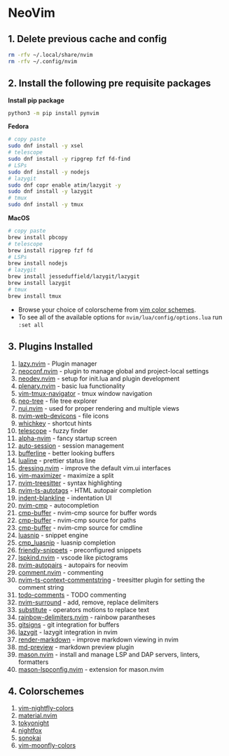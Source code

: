 # NeoVim

## 1. Delete previous cache and config
```bash
rm -rfv ~/.local/share/nvim
rm -rfv ~/.config/nvim
```

## 2. Install the following pre requisite packages

**Install pip package**
```bash
python3 -m pip install pynvim
```

**Fedora**
```bash
# copy paste
sudo dnf install -y xsel
# telescope
sudo dnf install -y ripgrep fzf fd-find
# LSPs
sudo dnf install -y nodejs
# lazygit
sudo dnf copr enable atim/lazygit -y
sudo dnf install -y lazygit
# tmux
sudo dnf install -y tmux
```

**MacOS**
```bash
# copy paste
brew install pbcopy
# telescope
brew install ripgrep fzf fd
# LSPs
brew install nodejs
# lazygit
brew install jesseduffield/lazygit/lazygit
brew install lazygit
# tmux
brew install tmux
```

-	Browse your choice of colorscheme from [vim color schemes](https://vimcolorschemes.com).
-   To see all of the available options for `nvim/lua/config/options.lua` run `:set all`

## 3. Plugins Installed
1.  [lazy.nvim](https://github.com/folke/lazy.nvim) - Plugin manager
2.  [neoconf.nvim](https://github.com/folke/neoconf.nvim) - plugin to manage global and project-local settings
3.  [neodev.nvim](https://github.com/folke/neodev.nvim) - setup for init.lua and plugin development
4.  [plenary.nvim](https://github.com/nvim-lua/plenary.nvim) - basic lua functionality
5.  [vim-tmux-navigator](https;//github.com/christoomey/vim-tmux-navigator) - tmux window navigation
6.  [neo-tree](https://github.com/nvim-neo-tree/neo-tree.nvim) - file tree explorer
7.  [nui.nvim](https://github.com/MunifTanjim/nui.nvim) - used for proper rendering and multiple views
8.  [nvim-web-devicons](https://github.com/nvim-tree/nvim-web-devicons) - file icons
9.  [whichkey](https://github.com/folke/which-key.nvim) - shortcut hints
10. [telescope](https://github.com/nvim-telescope/telescope.nvim) - fuzzy finder
11. [alpha-nvim](https://github.com/goolord/alpha-nvim) - fancy startup screen
12. [auto-session](https://github.com/rmagatti/auto-session) - session management
13. [bufferline](https://github.com/akinsho/bufferline.nvim) - better looking buffers
14. [lualine](https://github.com/nvim-lualine/lualine.nvim) - prettier status line
15. [dressing.nvim](https://github.com/stevearc/dressing.nvim) - improve the default vim.ui interfaces
16. [vim-maximizer](https://github.com/szw/vim-maximizer) - maximize a split
17. [nvim-treesitter](https://github.com/nvim-treesitter/nvim-treesitter) - syntax highlighting
18. [nvim-ts-autotags](https://github.com/windwp/nvim-ts-autotag) - HTML autopair completion
19. [indent-blankline](https://github.com/lukas-reineke/indent-blankline.nvim) - indentation UI
20. [nvim-cmp](https://github.com/hrsh7th/nvim-cmp) - autocompletion
21. [cmp-buffer](https://github.com/hrsh7th/cmp-buffer) - nvim-cmp source for buffer words
22. [cmp-buffer](https://github.com/hrsh7th/cmp-paths) - nvim-cmp source for paths
23. [cmp-buffer](https://github.com/hrsh7th/cmp-cmdline) - nvim-cmp source for cmdline
24. [luasnip](https://github.com/L3MON4D3/LuaSnip) - snippet engine
25. [cmp_luasnip](https://github.com/saadparwaiz1/cmp_luasnip) - luasnip completion
26. [friendly-snippets](https://github.com/rafamadriz/friendly-snippets) - preconfigured snippets
27. [lspkind.nvim](https://github.com/onsails/lspkind.nvim) - vscode like pictograms
28. [nvim-autopairs](https://github.com/windwp/nvim-autopairs) - autopairs for neovim
29. [comment.nvim](https://github.com/numToStr/Comment.nvim) - commenting
30. [nvim-ts-context-commentstring](https://github.com/JoosepAlviste/nvim-ts-context-commentstring) - treesitter plugin for setting the comment string
31. [todo-comments](https://github.com/folke/todo-comments.nvim) - TODO commenting
32. [nvim-surround](https://github.com/kylechui/nvim-surround) - add, remove, replace delimiters
33. [substitute](https://github.com/gbprod/substitute.nvim) - operators motions to replace text
34. [rainbow-delimiters.nvim](https://github.com/HiPhish/rainbow-delimiters.nvim) - rainbow parantheses
35. [gitsigns](https://github.com/lewis6991/gitsigns.nvim) - git integration for buffers
36. [lazygit](https://github.com/jesseduffield/lazygit) - lazygit integration in nvim
37. [render-markdown](https://github.com/MeanderingProgrammer/render-markdown.nvim) - improve markdown viewing in nvim
38. [md-preview](https://github.com/iamcco/markdown-preview.nvim) - markdown preview plugin
39. [mason.nvim](https://github.com/williamboman/mason.nvim) - install and manage LSP and DAP servers, linters, formatters
40. [mason-lspconfig.nvim](https://github.com/williamboman/mason-lspconfig.nvim) - extension for mason.nvim


## 4. Colorschemes
1.  [vim-nightfly-colors](https://github.com/bluz71/vim-nightfly-colors)
2.  [material.nvim](https://github.com/marko-cerovac/material.nvim)
3.  [tokyonight](https://github.com/folke/tokyonight.nvim)
4.  [nightfox](https://github.com/EdenEast/nightfox.nvim)
5.  [sonokai](https://github.com/sainnhe/sonokai)
6.  [vim-moonfly-colors](https://github.com/bluz71/vim-moonfly-colors)
